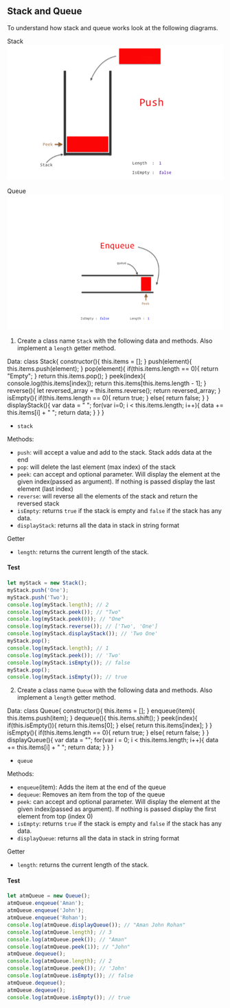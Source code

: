## Stack and Queue

To understand how stack and queue works look at the following diagrams.

Stack
![Stack](../assets/stack.gif)

Queue
![Queue](../assets/queue.gif)

1. Create a class name `Stack` with the following data and methods. Also implement a `length` getter method.

Data:
class Stack{
    constructor(){
        this.items = [];
    }
    <!-- Push Function -->
    push(element){
        this.items.push(element);
    }
    <!-- Pop Function -->
    pop(element){
        if(this.items.length == 0){
            return "Empty";
        }
        return this.items.pop();
    }
    <!-- Peek Function -->
    peek(index){
        console.log(this.items[index]);
        return this.items[this.items.length - 1];
    }
    <!-- Reverse Function -->
    reverse(){
        let reversed_array = this.items.reverse();
        return reversed_array;
    }
    <!-- isEmpty function -->
    isEmpty(){
        if(this.items.length == 0){
            return true;
        }
        else{
            return false;
        }
    }
    <!-- Display Stack Function -->
    displayStack(){
        var data = " ";
        for(var i=0; i < this.items.length; i++){
            data += this.items[i] + " ";
            return data;
        }
    }
}
- `stack`

Methods:

- `push`: will accept a value and add to the stack. Stack adds data at the end
- `pop`: will delete the last element (max index) of the stack
- `peek`: can accept and optional parameter. Will display the element at the given index(passed as argument). If nothing is passed display the last element (last index)
- `reverse`: will reverse all the elements of the stack and return the reversed stack
- `isEmpty`: returns `true` if the stack is empty and `false` if the stack has any data.
- `displayStack`: returns all the data in stack in string format

Getter

- `length`: returns the current length of the stack.

#### Test

```js
let myStack = new Stack();
myStack.push('One');
myStack.push('Two');
console.log(myStack.length); // 2
console.log(myStack.peek()); // "Two"
console.log(myStack.peek(0)); // "One"
console.log(myStack.reverse()); // ['Two', 'One']
console.log(myStack.displayStack()); // 'Two One'
myStack.pop();
console.log(myStack.length); // 1
console.log(myStack.peek()); // 'Two'
console.log(myStack.isEmpty()); // false
myStack.pop();
console.log(myStack.isEmpty()); // true
```

2. Create a class name `Queue` with the following data and methods. Also implement a `length` getter method.

Data:
class Queue{
    constructor(){
        this.items = [];
    }
    <!-- Enqure Function -->
    enqueue(item){
        this.items.push(item);
    }
    <!-- Dequeue Function -->
    dequeue(){
        this.items.shift();
    }
    <!-- Peek Function -->
    peek(index){
        if(this.isEmpty()){
            return this.items[0];
        }
        else{
            return this.items[index];
        }
    }
    <!-- isEmpty function -->
    isEmpty(){
        if(this.items.length == 0){
            return true;
        }
        else{
            return false;
        }
    }
    displayQueue(){
        var data = "";
        for(var i = 0; i < this.items.length; i++){
            data += this.items[i] + " ";
            return data;
        }
    }
}
- `queue`

Methods:

- `enqueue`(item): Adds the item at the end of the queue
- `dequeue`: Removes an item from the top of the queue
- `peek`: can accept and optional parameter. Will display the element at the given index(passed as argument). If nothing is passed display the first element from top (index 0)
- `isEmpty`: returns `true` if the stack is empty and `false` if the stack has any data.
- `displayQueue`: returns all the data in stack in string format

Getter

- `length`: returns the current length of the stack.

#### Test

```js
let atmQueue = new Queue();
atmQueue.enqueue('Aman');
atmQueue.enqueue('John');
atmQueue.enqueue('Rohan');
console.log(atmQueue.displayQueue()); // "Aman John Rohan"
console.log(atmQueue.length); // 3
console.log(atmQueue.peek()); // "Aman"
console.log(atmQueue.peek(1)); // "John"
atmQueue.dequeue();
console.log(atmQueue.length); // 2
console.log(atmQueue.peek()); // 'John'
console.log(atmQueue.isEmpty()); // false
atmQueue.dequeue();
atmQueue.dequeue();
console.log(atmQueue.isEmpty()); // true
```
